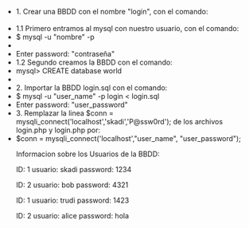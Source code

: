 <ul>
  <li>1. Crear una BBDD con el nombre "login", con el comando:</li>
  <br />
  <li>1.1 Primero entramos al mysql con nuestro usuario, con el comando:
       <li>$ mysql -u "nombre" -p<li> 
       <li>Enter password: "contraseña"</li>
  </li>
 
  <li>1.2 Segundo creamos la BBDD con el comando:
      <li>mysql> CREATE  database world</li>
  <li/>
  <br />
   <li>2. Importar la BBDD login.sql con el comando:
      <li>$ mysql -u "user_name" -p login < login.sql</li>
       <li>Enter password: "user_password"</li>
  </li>
    
<li>3. Remplazar la linea $conn = mysqli_connect('localhost','skadi','P@ssw0rd'); de los archivos login.php y login.php por:
<br />
<li>$conn = mysqli_connect('localhost',"user_name", "user_password");</li>
</li>

Informacion sobre los Usuarios de la BBDD:

ID: 1
usuario: skadi
password: 1234

ID: 2
usuario: bob
password: 4321

ID: 1
usuario: trudi
password: 1423

ID: 2
usuario: alice
password: hola
